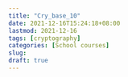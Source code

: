 ```yaml
---
title: "Cry_base_10"
date: 2021-12-16T15:24:18+08:00
lastmod: 2021-12-16
tags: [cryptography]
categories: [School courses]
slug:
draft: true
---
```


